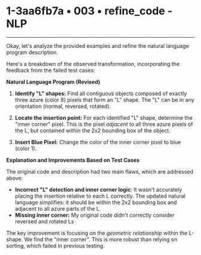 # 1-3aa6fb7a • 003 • refine_code - NLP

---
Okay, let's analyze the provided examples and refine the natural language program description.

Here's a breakdown of the observed transformation, incorporating the feedback from the failed test cases:

**Natural Language Program (Revised)**

1.  **Identify "L" shapes:** Find all contiguous objects composed of exactly three azure (color 8) pixels that form an "L" shape. The "L" can be in any orientation (normal, reversed, rotated).

2.  **Locate the insertion point:** For each identified "L" shape, determine the "inner corner" pixel. This is the pixel *adjacent* to all three azure pixels of the L, but contained within the 2x2 bounding box of the object.

3.  **Insert Blue Pixel:** Change the color of the inner corner pixel to blue (color 1).

**Explanation and Improvements Based on Test Cases**

The original code and description had two main flaws, which are addressed above:

*   **Incorrect "L" detection and inner corner logic**: It wasn't accurately placing the insertion relative to each L correctly. The updated natural language simplifies: it should be within the 2x2 bounding box and adjacent to all azure parts of the L.
* **Missing inner corner:** My original code didn't correctly consider reversed and rotated Ls

The key improvement is focusing on the *geometric relationship* within the L-shape.  We find the "inner corner".  This is more robust than relying on sorting, which failed in previous testing.


